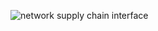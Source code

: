 
![network supply chain interface](https://github.com/user-attachments/assets/c0b75735-4cf7-48ed-afe6-b9f2f9cc6181)
